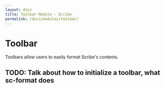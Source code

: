 ```yaml
---
layout: docs
title: Toolbar Module - Scribe
permalink: /docs/modules/toolbar/
---
```


# Toolbar

Toolbars allow users to easily format Scribe's contents.

## TODO: Talk about how to initialize a toolbar, what sc-format does
